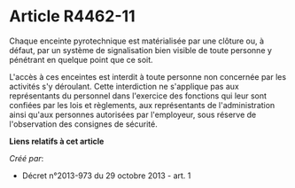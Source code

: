 # Article R4462-11

Chaque enceinte pyrotechnique est matérialisée par une clôture ou, à défaut, par un système de signalisation bien visible de
toute personne y pénétrant en quelque point que ce soit. 

L'accès à ces enceintes est interdit à toute personne non concernée par les activités s'y déroulant. Cette interdiction ne
s'applique pas aux représentants du personnel dans l'exercice des fonctions qui leur sont confiées par les lois et
règlements, aux représentants de l'administration ainsi qu'aux personnes autorisées par l'employeur, sous réserve de
l'observation des consignes de sécurité.

**Liens relatifs à cet article**

_Créé par_:

  - Décret n°2013-973 du 29 octobre 2013 - art. 1
